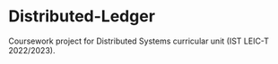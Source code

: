 # Distributed-Ledger
Coursework project for Distributed Systems curricular unit (IST LEIC-T 2022/2023).
